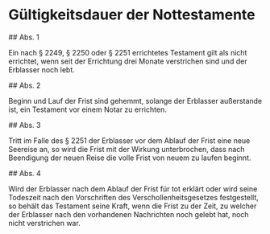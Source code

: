 # Gültigkeitsdauer der Nottestamente



\#\# Abs. 1

 Ein nach § 2249, § 2250 oder § 2251 errichtetes Testament gilt als nicht errichtet, wenn seit der Errichtung drei Monate verstrichen sind und der Erblasser noch lebt.

\#\# Abs. 2

 Beginn und Lauf der Frist sind gehemmt, solange der Erblasser außerstande ist, ein Testament vor einem Notar zu errichten.

\#\# Abs. 3

 Tritt im Falle des § 2251 der Erblasser vor dem Ablauf der Frist eine neue Seereise an, so wird die Frist mit der Wirkung unterbrochen, dass nach Beendigung der neuen Reise die volle Frist von neuem zu laufen beginnt.

\#\# Abs. 4

 Wird der Erblasser nach dem Ablauf der Frist für tot erklärt oder wird seine Todeszeit nach den Vorschriften des Verschollenheitsgesetzes festgestellt, so behält das Testament seine Kraft, wenn die Frist zu der Zeit, zu welcher der Erblasser nach den vorhandenen Nachrichten noch gelebt hat, noch nicht verstrichen war. 

